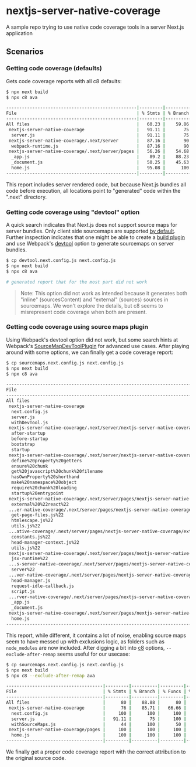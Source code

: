 # nextjs-server-native-coverage

A sample repo trying to use native code coverage tools in a server Next.js application

## Scenarios

### Getting code coverage (defaults)

Gets code coverage reports with all c8 defaults:

```bash
$ npx next build
$ npx c8 ava

--------------------------------------------------|---------|----------|---------|---------|------------------------------------------------------------------------
File                                              | % Stmts | % Branch | % Funcs | % Lines | Uncovered Line #s                                                      
--------------------------------------------------|---------|----------|---------|---------|------------------------------------------------------------------------
All files                                         |   60.23 |    59.86 |   58.33 |   60.23 |                                                                        
 nextjs-server-native-coverage                    |   91.11 |       75 |     100 |   91.11 |                                                                        
  server.js                                       |   91.11 |       75 |     100 |   91.11 | 31-34                                                                  
 nextjs-server-native-coverage/.next/server       |   87.16 |       90 |   55.55 |   87.16 |                                                                        
  webpack-runtime.js                              |   87.16 |       90 |   55.55 |   87.16 | 57-60,68-69,92-98,128-133                                              
 nextjs-server-native-coverage/.next/server/pages |   56.26 |    54.68 |   58.13 |   56.26 |                                                                        
  _app.js                                         |    89.2 |    88.23 |   64.28 |    89.2 | 19-20,25-26,39-41,62-63,117-119,124-126                                
  _document.js                                    |   50.25 |    45.63 |   53.84 |   50.25 | ...1,994-995,998-999,1002-1003,1014-1019,1036-1057,1063-1066,1084-1086 
  home.js                                         |   95.08 |      100 |   85.71 |   95.08 | 46-48                                                                  
--------------------------------------------------|---------|----------|---------|---------|------------------------------------------------------------------------
```

This report includes server rendered code, but because Next.js bundles all code before execution, all locations point to "generated" code within the ".next" directory.

### Getting code coverage using "devtool" option

A quick search indicates that Next.js does not support source maps for server bundles. Only client side sourcemaps are supported [by default](https://nextjs.org/docs/pages/api-reference/next-config-js/productionBrowserSourceMaps). Further inspection indicates that one might be able to create a [build plugin](https://nextjs.org/docs/pages/api-reference/next-config-js/webpack) and use Webpack's [devtool](https://webpack.js.org/configuration/devtool/#root) option to generate sourcemaps on server bundles.

```bash
$ cp devtool.next.config.js next.config.js
$ npx next build
$ npx c8 ava

# generated report that for the most part did not work
```

> Note: This option did not work as intended because it generates both "inline" (sourcesContent) and "external" (sources) sources in sourcemaps. We won't explore the details, but c8 seems to misrepresent code coverage when both are present.

### Getting code coverage using source maps plugin

Using Webpack's devtool option did not work, but some search hints at Webpack's [SourceMapDevToolPlugin](https://webpack.js.org/plugins/source-map-dev-tool-plugin) for advanced use cases. After playing around with some options, we can finally get a code coverage report:

```bash
$ cp sourcemaps.next.config.js next.config.js
$ npx next build
$ npx c8 ava

-------------------------------------------------------------------------------------------------------|---------|----------|---------|---------|-------------------
File                                                                                                   | % Stmts | % Branch | % Funcs | % Lines | Uncovered Line #s 
-------------------------------------------------------------------------------------------------------|---------|----------|---------|---------|-------------------
All files                                                                                              |   51.55 |    49.58 |   53.52 |   51.55 |                   
 nextjs-server-native-coverage                                                                         |   81.42 |    85.71 |   66.66 |   81.42 |                   
  next.config.js                                                                                       |     100 |      100 |     100 |     100 |                   
  server.js                                                                                            |   91.11 |       75 |     100 |   91.11 | 31-34             
  withDevTool.js                                                                                       |      55 |      100 |      50 |      55 | 7-15              
 nextjs-server-native-coverage/.next/server/nextjs-server-native-coverage/webpack                      |   97.14 |       75 |     100 |   97.14 |                   
  after-startup                                                                                        |     100 |      100 |     100 |     100 |                   
  before-startup                                                                                       |     100 |      100 |     100 |     100 |                   
  bootstrap                                                                                            |   96.87 |       75 |     100 |   96.87 | 24                
  startup                                                                                              |     100 |      100 |     100 |     100 |                   
 nextjs-server-native-coverage/.next/server/nextjs-server-native-coverage/webpack/runtime              |   64.93 |    85.71 |      50 |   64.93 |                   
  define%20property%20getters                                                                          |     100 |      100 |     100 |     100 |                   
  ensure%20chunk                                                                                       |   33.33 |      100 |       0 |   33.33 | 4-9               
  get%20javascript%20chunk%20filename                                                                  |      20 |      100 |       0 |      20 | 2-5               
  hasOwnProperty%20shorthand                                                                           |     100 |      100 |     100 |     100 |                   
  make%20namespace%20object                                                                            |     100 |      100 |     100 |     100 |                   
  require%20chunk%20loading                                                                            |   76.92 |    66.66 |      50 |   76.92 | 18,25-32          
  startup%20entrypoint                                                                                 |       0 |      100 |       0 |       0 | 1-8               
 nextjs-server-native-coverage/.next/server/pages/nextjs-server-native-coverage                        |     100 |      100 |     100 |     100 |                   
  external%20%22react%22                                                                               |     100 |      100 |     100 |     100 |                   
 ...er-native-coverage/.next/server/pages/nextjs-server-native-coverage/external%20%22next/dist/server |     100 |      100 |     100 |     100 |                   
  get-page-files.js%22                                                                                 |     100 |      100 |     100 |     100 |                   
  htmlescape.js%22                                                                                     |     100 |      100 |     100 |     100 |                   
  utils.js%22                                                                                          |     100 |      100 |     100 |     100 |                   
 ...ative-coverage/.next/server/pages/nextjs-server-native-coverage/external%20%22next/dist/shared/lib |     100 |      100 |     100 |     100 |                   
  constants.js%22                                                                                      |     100 |      100 |     100 |     100 |                   
  head-manager-context.js%22                                                                           |     100 |      100 |     100 |     100 |                   
  utils.js%22                                                                                          |     100 |      100 |     100 |     100 |                   
 nextjs-server-native-coverage/.next/server/pages/nextjs-server-native-coverage/external%20%22react    |     100 |      100 |     100 |     100 |                   
  jsx-runtime%22                                                                                       |     100 |      100 |     100 |     100 |                   
 ...s-server-native-coverage/.next/server/pages/nextjs-server-native-coverage/external%20%22styled-jsx |     100 |      100 |     100 |     100 |                   
  server%22                                                                                            |     100 |      100 |     100 |     100 |                   
 ...ver-native-coverage/.next/server/pages/nextjs-server-native-coverage/node_modules/next/dist/client |   15.59 |        0 |       0 |   15.59 |                   
  head-manager.js                                                                                      |   14.41 |      100 |       0 |   14.41 | 15-109            
  request-idle-callback.js                                                                             |   47.82 |        0 |       0 |   47.82 | 7-16,19-20        
  script.js                                                                                            |   12.43 |      100 |       0 |   12.43 | 11-69,80-189      
 ...rver-native-coverage/.next/server/pages/nextjs-server-native-coverage/node_modules/next/dist/pages |   60.45 |    44.32 |   67.44 |   60.45 |                   
  _app.js                                                                                              |   88.75 |    84.61 |      70 |   88.75 | ...15,25-27,43-44 
  _document.js                                                                                         |   56.55 |    38.09 |   66.66 |   56.55 | ...57-561,576-578 
 nextjs-server-native-coverage/.next/server/pages/nextjs-server-native-coverage/pages                  |     100 |      100 |     100 |     100 |                   
  home.js                                                                                              |     100 |      100 |     100 |     100 |                   
-------------------------------------------------------------------------------------------------------|---------|----------|---------|---------|-------------------
```

This report, while different, it contains a lot of noise, enabling source maps seem to have messed up with exclusions logic, as folders such as `node_modules` are now included. After digging a bit into [c8](https://www.npmjs.com/package/c8) options, `--exclude-after-remap` seems useful for our usecase:

```bash
$ cp sourcemaps.next.config.js next.config.js
$ npx next build
$ npx c8 --exclude-after-remap ava

-------------------------------------|---------|----------|---------|---------|-------------------
File                                 | % Stmts | % Branch | % Funcs | % Lines | Uncovered Line #s 
-------------------------------------|---------|----------|---------|---------|-------------------
All files                            |      80 |    88.88 |      80 |      80 |                   
 nextjs-server-native-coverage       |      76 |    85.71 |   66.66 |      76 |                   
  next.config.js                     |     100 |      100 |     100 |     100 |                   
  server.js                          |   91.11 |       75 |     100 |   91.11 | 31-34             
  withSourceMaps.js                  |      44 |      100 |      50 |      44 | 7-20              
 nextjs-server-native-coverage/pages |     100 |      100 |     100 |     100 |                   
  home.js                            |     100 |      100 |     100 |     100 |                   
-------------------------------------|---------|----------|---------|---------|-------------------
```

We finally get a proper code coverage report with the correct attribution to the original source code.